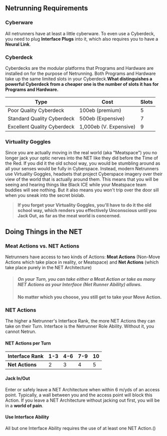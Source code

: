 ## Netrunning Requirements
### Cyberware
All netrunners have at least a little cyberware. To even use a Cyberdeck, you need to plug **Interface Plugs** into it, which also requires you to have a **Neural Link**.
### Cyberdeck
Cyberdecks are the modular platforms that Programs and Hardware are installed on for the purpose of Netrunning. Both Programs and Hardware take up the same limited slots in your Cyberdeck.**What distinguishes a powerful Cyberdeck from a cheaper one is the number of slots it has for Programs and Hardware.**

| Type                        | Cost                   | Slots |
| --------------------------- | ---------------------- | ----- |
| Poor Quality Cyberdeck      | 100eb (premium)        | 5     |
| Standard Quality Cyberdeck  | 500eb (Expensive)      | 7     |
| Excellent Quality Cyberdeck | 1,000eb (V. Expensive) | 9     |

### Virtuality Goggles
Since you are actually moving in the real world (aka "Meatspace") you no longer jack your optic nerves into the NET like they did before the Time of the Red. If you did it the old school way, you would be stumbling around as all your senses would be fully in Cyberspace. Instead, modern Netrunners use Virtuality Goggles, headsets that project Cyberspace imagery over their view of the world that is actually around them. This means that you will be seeing and hearing things like Black ICE while your Meatspace team buddies will see nothing. But it also means you won't trip over the door sill when you sneak into the secret biolab.
>**If you forget your Virtuality Goggles, you'll have to do it the old school**
**way, which renders you effectively Unconscious until you Jack Out, as**
**far as the meat world is concerned.**
## Doing Things in the NET
### Meat Actions vs. NET Actions
Netrunners have access to two kinds of Actions: **Meat Actions** (Non-Move Actions which take place in reality, or Meatspace) and **Net Actions** (which take place purely in the NET Architecture)
>##### On your Turn, you can take either a Meat Action or take as many NET Actions as your Interface (Net Runner Ability) allows.
>**No matter which you choose, you still get to take your Move Action.**
### NET Actions
The higher a Netrunner's Interface Rank, the more NET Actions they can take on their Turn. Interface is the Netrunner Role Ability. Without it, you cannot Netrun.
#### NET Actions per Turn

| Interface Rank  | 1-3 | 4-6 | 7-9 | 10  |
| --------------- | --- | --- | --- | --- |
| **Net Actions** | 2   | 3   | 4   | 5   |
#### Jack In/Out
Enter or safely leave a NET Architecture when within 6 m/yds of an access point. Typically, a wall between you and the access point will block this Action. If you leave a NET Architecture without jacking out first, you will be in a **world of pain**.
#### Use Interface Ability
All but one Interface Ability requires the use of at least one NET Action.()